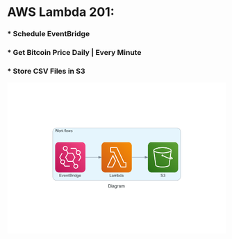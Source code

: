 # AWS Lambda 201: 
### * Schedule EventBridge 
### * Get Bitcoin Price Daily | Every Minute 
### * Store CSV Files in S3

![png](images/diagram.png)



 
